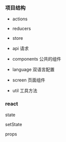 ### 项目结构

- actions
- reducers
- store


- api  请求
- components 公共的组件
- language 双语言配置
- screen 页面组件
- util  工具方法




###  react 

state

setState

props

